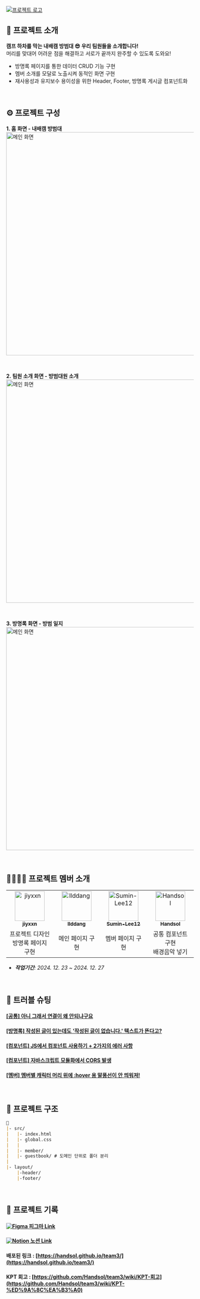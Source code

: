 [![프로젝트 로고](https://github.com/user-attachments/assets/747b5eec-96b0-4e20-84f1-05b2885b55e6)](https://handsol.github.io/team3/)

## 💬 프로젝트 소개
**캠프 하차를 막는 내배캠 방범대 😎 우리 팀원들을 소개합니다!** <br>
머리를 맞대어 어려운 점을 해결하고 서로가 끝까지 완주할 수 있도록 도와요!
- 방명록 페이지를 통한 데이터 CRUD 기능 구현 
- 멤버 소개를 모달로 노출시켜 동적인 화면 구현
- 재사용성과 유지보수 용이성을 위한 Header, Footer, 방명록 게시글 컴포넌트화
<br />

## ⚙ 프로젝트 구성
**1. 홈 화면 - 내배캠 방범대** <br />
<img src="https://github.com/user-attachments/assets/9122d598-93e3-4b39-88c6-d7e666700fd3" alt="메인 화면" width="600px" />

<br>

**2. 팀원 소개 화면 - 방범대원 소개** <br />
<img src="https://github.com/user-attachments/assets/f85e9763-7757-4612-9b20-87b11601c74f" alt="메인 화면" width="600px" />

<br>

**3. 방명록 화면 - 방범 일지** <br />
<img src="https://github.com/user-attachments/assets/0224c4aa-9566-4e63-941b-2470c20cd32b" alt="메인 화면" width="600px" />


<br />

## 👩‍👩‍👧‍👧 프로젝트 멤버 소개
<table>
  <tbody>
    <tr>
      <td align="center">
        <a href="https://github.com/jiyxxn">
        <img src="https://github.com/jiyxxn.png" width="80" alt="jiyxxn"/>
        <br />
        <sub><b>jiyxxn</b></sub>
        </a>
        <br />
      </td>
      <td align="center">
        <a href="https://github.com/llddang">
        <img src="https://github.com/llddang.png" width="80" alt="llddang"/>
        <br />
        <sub><b>llddang</b></sub>
        </a>
        <br />
      </td>
      <td align="center">
        <a href="https://github.com/Sumin-Lee12">
        <img src="https://github.com/Sumin-Lee12.png" width="80" alt="Sumin-Lee12"/>
        <br />
        <sub><b>Sumin-Lee12</b></sub>
        </a>
        <br />
      </td>
      <td align="center">
        <a href="https://github.com/Handsol">
        <img src="https://github.com/Handsol.png" width="80" alt="Handsol"/>
        <br />
        <sub><b>Handsol</b></sub>
        </a>
        <br />
      </td>
    </tr>
    <tr>
      <td width="200px" align="center">
        프로젝트 디자인<br />
        방명록 페이지 구현
      </td>
      <td width="200px" align="center">
        메인 페이지 구현
      </td>
      <td width="200px" align="center">
        멤버 페이지 구현
      </td>
      <td width="200px" align="center">
        공통 컴포넌트 구현<br />
        배경음악 넣기
      </td>
    </tr>
  </tbody>
</table>

- _**작업기간**: 2024. 12. 23 ~ 2024. 12. 27_

<br />

## 🚀 트러블 슈팅
#### [[공통] 아니 그래서 연결이 왜 안되냐구요](https://github.com/Handsol/team3/wiki/%5B%EA%B3%B5%ED%86%B5%5D-%EC%95%84%EB%8B%88-%EA%B7%B8%EB%9E%98%EC%84%9C-%EC%97%B0%EA%B2%B0%EC%9D%B4-%EC%99%9C-%EC%95%88%EB%90%98%EB%83%90%EA%B5%AC%EC%9A%94)
#### [[방명록] 작성된 글이 있는데도 '작성된 글이 없습니다.' 텍스트가 뜬다고?](https://github.com/Handsol/team3/wiki/%5B%EB%B0%A9%EB%AA%85%EB%A1%9D%5D-%EC%9E%91%EC%84%B1%EB%90%9C-%EA%B8%80%EC%9D%B4-%EC%9E%88%EB%8A%94%EB%8D%B0%EB%8F%84-%E2%80%98%EC%9E%91%EC%84%B1%EB%90%9C-%EA%B8%80%EC%9D%B4-%EC%97%86%EC%8A%B5%EB%8B%88%EB%8B%A4.%E2%80%99-%ED%85%8D%EC%8A%A4%ED%8A%B8%EA%B0%80-%EB%9C%AC%EB%8B%A4%EA%B3%A0%3F)
#### [[컴포넌트] JS에서 컴포넌트 사용하기 + 2가지의 에러 사항](https://github.com/Handsol/team3/wiki/%5B%EC%BB%B4%ED%8F%AC%EB%84%8C%ED%8A%B8%5D-JS%EC%97%90%EC%84%9C-%EC%BB%B4%ED%8F%AC%EB%84%8C%ED%8A%B8-%EC%82%AC%EC%9A%A9%ED%95%98%EA%B8%B0---2%EA%B0%80%EC%A7%80%EC%9D%98-%EC%97%90%EB%9F%AC-%EC%82%AC%ED%95%AD)
#### [[컴포넌트] 자바스크립트 모듈화에서 CORS 발생](https://github.com/Handsol/team3/wiki/%5B%EC%BB%B4%ED%8F%AC%EB%84%8C%ED%8A%B8%5D-%EC%9E%90%EB%B0%94%EC%8A%A4%ED%81%AC%EB%A6%BD%ED%8A%B8-%EB%AA%A8%EB%93%88%ED%99%94%EC%97%90%EC%84%9C-CORS-%EB%B0%9C%EC%83%9D)
#### [[멤버] 멤버별 캐릭터 머리 위에 :hover 용 말풍선이 안 띄워져!](https://github.com/Handsol/team3/wiki/%5B%EB%A9%A4%EB%B2%84%5D-%EB%A9%A4%EB%B2%84%EB%B3%84-%EC%BA%90%EB%A6%AD%ED%84%B0-%EB%A8%B8%EB%A6%AC-%EC%9C%84%EC%97%90-:hover-%EC%9A%A9-%EB%A7%90%ED%92%8D%EC%84%A0-%EB%9D%84%EC%9A%B0%EA%B8%B0)

<br />

## 📁 프로젝트 구조
```markdown
📁
|- src/
|   |- index.html
|   |- global.css
|   |
|   |- member/
|   |- guestbook/ # 도메인 단위로 폴더 분리
|
|- layout/
    |-header/
    |-footer/
```

<br />

## 📃 프로젝트 기록

#### [<img src="https://img.shields.io/badge/Figma-F24E1E?style=for-the-badge&logo=figma&logoColor=white" alt="Figma" /> 피그마 Link](https://www.figma.com/design/7mrFqF3eRnKzITdRJWuiBz/%EB%82%B4%EB%B0%B0%EC%BA%A0---3%EC%A1%B0%EB%8A%94-%EB%AA%BB%EB%A7%90%EB%A0%A4?node-id=0-1&p=f&t=6LXj0ldVBzZN1xTA-0)
#### [<img src="https://img.shields.io/badge/Notion-000000?style=for-the-badge&logo=notion&logoColor=white" alt="Notion" /> 노션 Link](https://www.notion.so/teamsparta/03-431c7d5c407145d2b272b436f8f985c4)
#### 배포된 링크 : [https://handsol.github.io/team3/](https://handsol.github.io/team3/)
#### KPT 회고 : [https://github.com/Handsol/team3/wiki/KPT-회고](https://github.com/Handsol/team3/wiki/KPT-%ED%9A%8C%EA%B3%A0)


